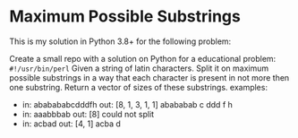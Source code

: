 # Maximum Possible Substrings

This is my solution in Python 3.8+ for the following problem:

Create a small repo with a solution on Python for a educational problem:
`#!/usr/bin/perl`
Given a string of latin characters. Split it on maximum possible substrings in a way that each character is present in not more then one substring. Return a vector of sizes of these substrings. examples:
- in: ababababcdddfh out: [8, 1, 3, 1, 1] abababab c ddd f h
- in: aaabbbab out: [8] could not split
- in: acbad out: [4, 1] acba d
